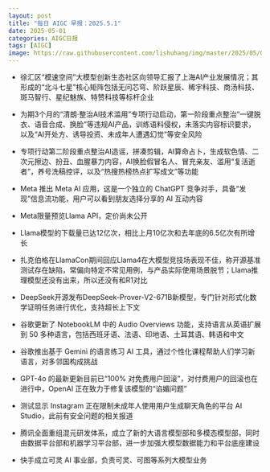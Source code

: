 ```yaml
---
layout: post
title: "每日 AIGC 早报：2025.5.1"
date: 2025-05-01
categories: AIGC日报
tags: [AIGC]
image: https://raw.githubusercontent.com/lishuhang/img/master/2025/05/0501-d.jpg
---
```


- 徐汇区“模速空间”大模型创新生态社区向领导汇报了上海AI产业发展情况；其形成的“北斗七星”核心矩阵包括无问芯穹、阶跃星辰、稀宇科技、商汤科技、斑马智行、星纪魅族、特赞科技等标杆企业

- 为期3个月的“清朗·整治AI技术滥用”专项行动启动，第一阶段重点整治“一键脱衣、语音合成、换脸”等违规AI产品，训练语料侵权，未落实内容标识要求，以及“AI开处方、诱导投资、未成年人遭遇幻觉”等安全风险

- 专项行动第二阶段重点整治AI造谣，拼凑剪辑，AI算命占卜，生成软色情、二次元擦边、扮丑、血腥暴力内容，AI换脸假冒名人、冒充亲友、滥用“复活逝者”，养号洗稿控评，以及“热搜热榜热点扩写成文”等功能

- Meta 推出 Meta AI 应用，这是一个独立的 ChatGPT 竞争对手，具备“发现”信息流功能，用户可以看到朋友选择分享的 AI 互动内容

- Meta限量预览Llama API，定价尚未公开

- Llama模型的下载量已达12亿次，相比上月10亿次和去年底的6.5亿次有所增长

- 扎克伯格在LlamaCon期间回应Llama4在大模型竞技场表现不佳，称开源基准测试存在缺陷，常偏向特定不常见用例，与产品实际使用场景脱节；Llama推理模型还没有出来，所以还没有和R1对比

- DeepSeek开源发布DeepSeek-Prover-V2-671B新模型，专门针对形式化数学证明任务进行优化，支持超长上下文

- 谷歌更新了 NotebookLM 中的 Audio Overviews 功能，支持语言从英语扩展到 50 多种语言，包括西班牙语、法语、印地语、土耳其语、韩语和中文

- 谷歌推出基于 Gemini 的语言练习 AI 工具，通过个性化课程帮助人们学习新语言，对多邻国构成挑战

- GPT-4o 的最新更新目前已“100% 对免费用户回滚”，对付费用户的回滚也在进行中，OpenAI 正在致力于修复该模型的“谄媚问题”

- 测试显示 Instagram 正在限制未成年人使用用户生成聊天角色的平台 AI Studio，此前有安全问题的相关报道

- 腾讯全面重组混元研发体系，成立了新的大语言模型部和多模态模型部，同时由数据平台部和机器学习平台部，进一步加强大模型数据能力和平台底座建设

- 快手成立可灵 AI 事业部，负责可灵、可图等系列大模型业务
